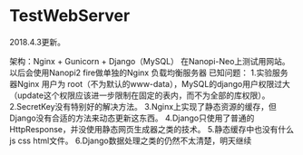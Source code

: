 # TestWebServer
2018.4.3更新。


架构：Nginx + Gunicorn + Django（MySQL）
在Nanopi-Neo上测试用网站。
以后会使用Nanopi2 fire做单独的Nginx 负载均衡服务器
已知问题：
1.实验服务器Nginx 用户为 root（不为默认的www-data），MySQL的django用户权限过大（update这个权限应该进一步限制在固定的表内，而不为全部的库权限）。
2.SecretKey没有特别好的解决方法。
3.Nginx上实现了静态资源的缓存，但Django没有合适的方法来动态更新这东西。
4.Django只使用了普通的HttpResponse，并没使用静态网页生成器之类的技术。
5.静态缓存中也没有什么js css html文件。
6.Django数据处理之类的仍然不太清楚，明天继续